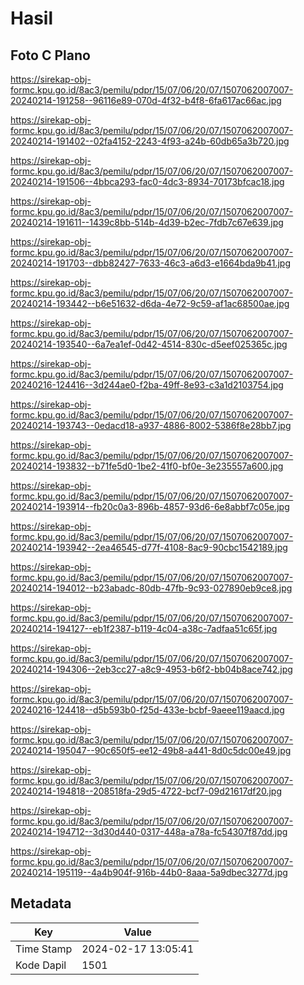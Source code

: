 # Hasil

## Foto C Plano

https://sirekap-obj-formc.kpu.go.id/8ac3/pemilu/pdpr/15/07/06/20/07/1507062007007-20240214-191258--96116e89-070d-4f32-b4f8-6fa617ac66ac.jpg

https://sirekap-obj-formc.kpu.go.id/8ac3/pemilu/pdpr/15/07/06/20/07/1507062007007-20240214-191402--02fa4152-2243-4f93-a24b-60db65a3b720.jpg

https://sirekap-obj-formc.kpu.go.id/8ac3/pemilu/pdpr/15/07/06/20/07/1507062007007-20240214-191506--4bbca293-fac0-4dc3-8934-70173bfcac18.jpg

https://sirekap-obj-formc.kpu.go.id/8ac3/pemilu/pdpr/15/07/06/20/07/1507062007007-20240214-191611--1439c8bb-514b-4d39-b2ec-7fdb7c67e639.jpg

https://sirekap-obj-formc.kpu.go.id/8ac3/pemilu/pdpr/15/07/06/20/07/1507062007007-20240214-191703--dbb82427-7633-46c3-a6d3-e1664bda9b41.jpg

https://sirekap-obj-formc.kpu.go.id/8ac3/pemilu/pdpr/15/07/06/20/07/1507062007007-20240214-193442--b6e51632-d6da-4e72-9c59-af1ac68500ae.jpg

https://sirekap-obj-formc.kpu.go.id/8ac3/pemilu/pdpr/15/07/06/20/07/1507062007007-20240214-193540--6a7ea1ef-0d42-4514-830c-d5eef025365c.jpg

https://sirekap-obj-formc.kpu.go.id/8ac3/pemilu/pdpr/15/07/06/20/07/1507062007007-20240216-124416--3d244ae0-f2ba-49ff-8e93-c3a1d2103754.jpg

https://sirekap-obj-formc.kpu.go.id/8ac3/pemilu/pdpr/15/07/06/20/07/1507062007007-20240214-193743--0edacd18-a937-4886-8002-5386f8e28bb7.jpg

https://sirekap-obj-formc.kpu.go.id/8ac3/pemilu/pdpr/15/07/06/20/07/1507062007007-20240214-193832--b71fe5d0-1be2-41f0-bf0e-3e235557a600.jpg

https://sirekap-obj-formc.kpu.go.id/8ac3/pemilu/pdpr/15/07/06/20/07/1507062007007-20240214-193914--fb20c0a3-896b-4857-93d6-6e8abbf7c05e.jpg

https://sirekap-obj-formc.kpu.go.id/8ac3/pemilu/pdpr/15/07/06/20/07/1507062007007-20240214-193942--2ea46545-d77f-4108-8ac9-90cbc1542189.jpg

https://sirekap-obj-formc.kpu.go.id/8ac3/pemilu/pdpr/15/07/06/20/07/1507062007007-20240214-194012--b23abadc-80db-47fb-9c93-027890eb9ce8.jpg

https://sirekap-obj-formc.kpu.go.id/8ac3/pemilu/pdpr/15/07/06/20/07/1507062007007-20240214-194127--eb1f2387-b119-4c04-a38c-7adfaa51c65f.jpg

https://sirekap-obj-formc.kpu.go.id/8ac3/pemilu/pdpr/15/07/06/20/07/1507062007007-20240214-194306--2eb3cc27-a8c9-4953-b6f2-bb04b8ace742.jpg

https://sirekap-obj-formc.kpu.go.id/8ac3/pemilu/pdpr/15/07/06/20/07/1507062007007-20240216-124418--d5b593b0-f25d-433e-bcbf-9aeee119aacd.jpg

https://sirekap-obj-formc.kpu.go.id/8ac3/pemilu/pdpr/15/07/06/20/07/1507062007007-20240214-195047--90c650f5-ee12-49b8-a441-8d0c5dc00e49.jpg

https://sirekap-obj-formc.kpu.go.id/8ac3/pemilu/pdpr/15/07/06/20/07/1507062007007-20240214-194818--208518fa-29d5-4722-bcf7-09d21617df20.jpg

https://sirekap-obj-formc.kpu.go.id/8ac3/pemilu/pdpr/15/07/06/20/07/1507062007007-20240214-194712--3d30d440-0317-448a-a78a-fc54307f87dd.jpg

https://sirekap-obj-formc.kpu.go.id/8ac3/pemilu/pdpr/15/07/06/20/07/1507062007007-20240214-195119--4a4b904f-916b-44b0-8aaa-5a9dbec3277d.jpg


## Metadata

| Key        | Value               |
| ---------- | ------------------- |
| Time Stamp | 2024-02-17 13:05:41 |
| Kode Dapil | 1501                |




